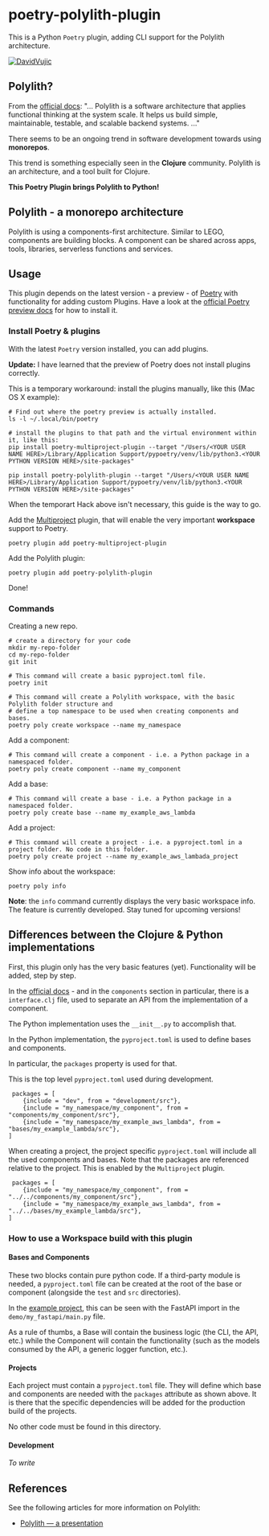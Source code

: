 # poetry-polylith-plugin

This is a Python `Poetry` plugin, adding CLI support for the Polylith architecture.


[![DavidVujic](https://circleci.com/gh/DavidVujic/poetry-polylith-plugin.svg?style=svg)](https://app.circleci.com/pipelines/github/DavidVujic/poetry-polylith-plugin?branch=main&filter=all)


## Polylith?
From the [official docs](https://polylith.gitbook.io/polylith/):
"... Polylith is a software architecture that applies functional thinking at the system scale.
It helps us build simple, maintainable, testable, and scalable backend systems. ..."

There seems to be an ongoing trend in software development towards using __monorepos__.

This trend is something especially seen in the __Clojure__ community. Polylith is an architecture, and a tool built for Clojure.


__This Poetry Plugin brings Polylith to Python!__


## Polylith - a monorepo architecture
Polylith is using a components-first architecture. Similar to LEGO, components are building blocks.
A component can be shared across apps, tools, libraries, serverless functions and services. 


## Usage
This plugin depends on the latest version - a preview - of [Poetry](https://python-poetry.org/)
with functionality for adding custom Plugins. Have a look at the [official Poetry preview docs](https://python-poetry.org/docs/master/) for how to install it.

### Install Poetry & plugins
With the latest `Poetry` version installed, you can add plugins.

__Update:__ I have learned that the preview of Poetry does not install plugins correctly.

This is a temporary workaround: install the plugins manually, like this (Mac OS X example):

``` shell
# Find out where the poetry preview is actually installed.
ls -l ~/.local/bin/poetry

# install the plugins to that path and the virtual environment within it, like this:
pip install poetry-multiproject-plugin --target "/Users/<YOUR USER NAME HERE>/Library/Application Support/pypoetry/venv/lib/python3.<YOUR PYTHON VERSION HERE>/site-packages"

pip install poetry-polylith-plugin --target "/Users/<YOUR USER NAME HERE>/Library/Application Support/pypoetry/venv/lib/python3.<YOUR PYTHON VERSION HERE>/site-packages"
```

When the temporart Hack above isn't necessary, this guide is the way to go.

Add the [Multiproject](https://github.com/DavidVujic/poetry-multiproject-plugin) plugin, that will enable the very important __workspace__ support to Poetry.
``` shell
poetry plugin add poetry-multiproject-plugin
```

Add the Polylith plugin:
``` shell
poetry plugin add poetry-polylith-plugin
```

Done!

### Commands
Creating a new repo.

``` shell
# create a directory for your code
mkdir my-repo-folder
cd my-repo-folder
git init

# This command will create a basic pyproject.toml file.
poetry init

# This command will create a Polylith workspace, with the basic Polylith folder structure and
# define a top namespace to be used when creating components and bases.
poetry poly create workspace --name my_namespace
```

Add a component:

``` shell
# This command will create a component - i.e. a Python package in a namespaced folder.
poetry poly create component --name my_component
```

Add a base:

``` shell
# This command will create a base - i.e. a Python package in a namespaced folder.
poetry poly create base --name my_example_aws_lambda
```

Add a project:

``` shell
# This command will create a project - i.e. a pyproject.toml in a project folder. No code in this folder.
poetry poly create project --name my_example_aws_lambada_project
```

Show info about the workspace:

``` shell
poetry poly info
```
__Note__: the `info` command currently displays the very basic workspace info. The feature is currently developed.
Stay tuned for upcoming versions!


## Differences between the Clojure & Python implementations
First, this plugin only has the very basic features (yet). Functionality will be added, step by step.

In the [official docs](https://polylith.gitbook.io/polylith/) - and in the `components` section in particular,
there is a `interface.clj` file, used to separate an API from the implementation of a component.

The Python implementation uses the `__init__.py` to accomplish that.

In the Python implementation, the `pyproject.toml` is used to define bases and components.

In particular, the `packages` property is used for that.

This is the top level `pyproject.toml` used during development.
``` shell
 packages = [
    {include = "dev", from = "development/src"},
    {include = "my_namespace/my_component", from = "components/my_component/src"},
    {include = "my_namespace/my_example_aws_lambda", from = "bases/my_example_lambda/src"},
]
```

When creating a project, the project specific `pyproject.toml` will include all the used components and bases.
Note that the packages are referenced relative to the project. This is enabled by the `Multiproject` plugin.
``` shell
 packages = [
    {include = "my_namespace/my_component", from = "../../components/my_component/src"},
    {include = "my_namespace/my_example_aws_lambda", from = "../../bases/my_example_lambda/src"},
]
``` 

### How to use a Workspace build with this plugin

#### Bases and Components

These two blocks contain pure python code. If a third-party module is needed, a
`pyproject.toml` file can be created at the root of the base or component (alongside
the `test` and `src` directories).

In the [example project](https://github.com/DavidVujic/python-polylith-example), this
can be seen with the FastAPI import in the `demo/my_fastapi/main.py` file.

As a rule of thumbs, a Base will contain the business logic (the CLI, the API, etc.)
while the Component will contain the functionality (such as the models consumed by the
API, a generic logger function, etc.).

#### Projects

Each project must contain a `pyproject.toml` file. They will define which base and
components are needed with the `packages` attribute as shown above. It is there that the
specific dependencies will be added for the production build of the projects.

No other code must be found in this directory.

#### Development

*To write*


## References

See the following articles for more information on Polylith:
 - [Polylith — a presentation](https://medium.com/webstep/polylith-a-presentation-6e6d2f9ec09c)
